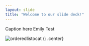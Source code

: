 ```yaml
---
layout: slide
title: "Welcome to our slide deck!"
---
```


Caption here Emily Test

![orderedlistocat](https://octodex.github.com/images/orderedlistocat.png)
{: .center}
